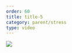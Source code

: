 ```yaml
---
order: 60
title: title-5
category: parent/stress
type: video
---
```


[![](../../static/images/mindfulness-cover.webp)](../../static/videos/mindfulness.mp4)